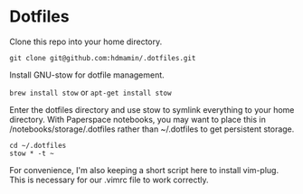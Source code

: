 # Dotfiles

Clone this repo into your home directory.

`git clone git@github.com:hdmamin/.dotfiles.git`

Install GNU-stow for dotfile management.

`brew install stow` or `apt-get install stow`

Enter the dotfiles directory and use stow to symlink everything to your home directory. With Paperspace notebooks, you may want to place this in /notebooks/storage/.dotfiles rather than ~/.dotfiles to get persistent storage.

```
cd ~/.dotfiles 
stow * -t ~
```

For convenience, I'm also keeping a short script here to install vim-plug. This is necessary for our .vimrc file to work correctly. 


